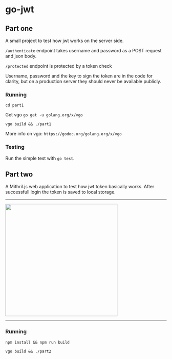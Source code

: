 # go-jwt

## Part one

A small project to test how jwt works on the server side.

`/authenticate` endpoint takes username and password as a POST request and json body.

`/protected` endpoint is protected by a token check

Username, password and the key to sign the token are in the code for clarity, but on a production server they should never be available publicly.

### Running

`cd part1`

Get vgo `go get -u golang.org/x/vgo`

`vgo build && ./part1`

More info on vgo: `https://godoc.org/golang.org/x/vgo`

### Testing

Run the simple test with `go test`.

## Part two

A Mithril.js web application to test how jwt token basically works. After successfull login the token is saved to local storage.

<hr />
<img src="https://github.com/jelinden/go-jwt/raw/master/jwt-login.png" width="350">
<hr />

### Running

`npm install && npm run build`

`vgo build && ./part2`
